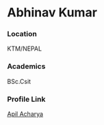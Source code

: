 # Abhinav Kumar

### Location

KTM/NEPAL

### Academics

BSc.Csit

### Profile Link

[Apil Acharya](https://github.com/apilacharya)
